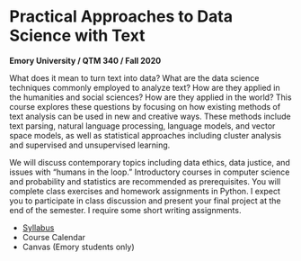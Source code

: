 # Practical Approaches to Data Science with Text
**Emory University / QTM 340 / Fall 2020**

What does it mean to turn text into data? What are the data science techniques commonly employed to analyze text? How are they applied in the humanities and social sciences? How are they applied in the world? This course explores these questions by focusing on how existing methods of text analysis can be used in new and creative ways. These methods include text parsing, natural language processing, language models, and vector space models, as well as statistical approaches including cluster analysis and supervised and unsupervised learning. 

We will discuss contemporary topics including data ethics, data justice, and issues with “humans in the loop.” Introductory courses in computer science and probability and statistics are recommended as prerequisites. You will complete class exercises and homework assignments in Python. I expect you to participate in class discussion and present your final project at the end of the semester. I require some short writing assignments. 

- [Syllabus](../master/QTM-340/QTM340—Fall2020.docx)
- Course Calendar
- Canvas (Emory students only)
